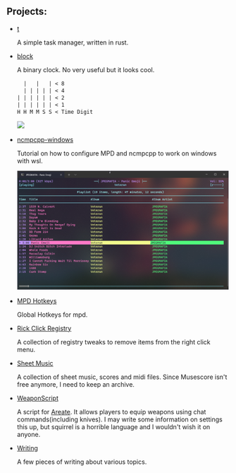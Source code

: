 ## Projects:
- [t](https://github.com/zX3no/t)

  A simple task manager, written in rust.

- [block](https://github.com/zX3no/block)

  A binary clock. No very useful but it looks cool.
  ```
    |   |   | < 8
    | | | | | < 4
  | | | | | | < 2
  | | | | | | < 1
  H H M M S S < Time Digit
  ```
  ![](https://raw.githubusercontent.com/zX3no/block/main/img/block.jpg)

- [ncmpcpp-windows](https://github.com/zX3no/ncmpcppOnWindows)

  Tutorial on how to configure MPD and ncmpcpp to work on windows with wsl.

  ![](https://github.com/zX3no/zX3no/blob/main/Images/ncmpcpp.png?raw=true)

- [MPD Hotkeys](https://github.com/zX3no/MPDHotkeys)

  Global Hotkeys for mpd.

- [Rick Click Registry](https://github.com/zX3no/RightClickRegistry)

  A collection of registry tweaks to remove items from the right click menu.

- [Sheet Music](https://github.com/zX3no/SheetMusic)

  A collection of sheet music, scores and midi files. Since Musescore isn't free anymore, I need to keep an archive.

- [WeaponScript](https://github.com/zX3no/WeaponScript)

  A script for [Areate](https://steamcommunity.com/sharedfiles/filedetails/?id=823181241). It allows players to equip weapons using chat commands(including knives). I may write some information on settings this up, but squirrel is a horrible language and I wouldn't wish it on anyone. 

- [Writing](https://github.com/zX3no/zX3no/tree/main/Writing)

  A few pieces of writing about various topics.